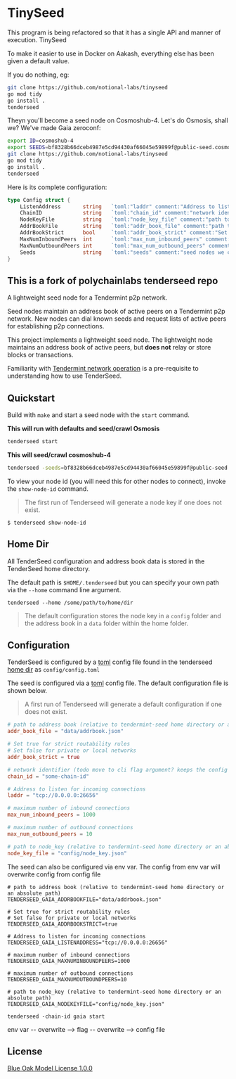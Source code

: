 # TinySeed

This program is being refactored so that it has a single API and manner of execution.  TinySeed 

To make it easier to use in Docker on Aakash, everything else has been given a default value.

If you do nothing, eg:

```bash
git clone https://github.com/notional-labs/tinyseed
go mod tidy
go install .
tenderseed
```

Theyn you'll become a seed node on Cosmoshub-4.  Let's do Osmosis, shall we?  We've made Gaia zeroconf:

```bash
export ID=cosmoshub-4
export SEEDS=bf8328b66dceb4987e5cd94430af66045e59899f@public-seed.cosmos.vitwit.com:26656,cfd785a4224c7940e9a10f6c1ab24c343e923bec@164.68.107.188:26656,d72b3011ed46d783e369fdf8ae2055b99a1e5074@173.249.50.25:26656,ba3bacc714817218562f743178228f23678b2873@public-seed-node.cosmoshub.certus.one:26656,3c7cad4154967a294b3ba1cc752e40e8779640ad@84.201.128.115:26656,366ac852255c3ac8de17e11ae9ec814b8c68bddb@51.15.94.196:26656
git clone https://github.com/notional-labs/tinyseed
go mod tidy
go install .
tenderseed
```



Here is its complete configuration:

```go
type Config struct {
	ListenAddress       string   `toml:"laddr" comment:"Address to listen for incoming connections"`
	ChainID             string   `toml:"chain_id" comment:"network identifier (todo move to cli flag argument? keeps the config network agnostic)"`
	NodeKeyFile         string   `toml:"node_key_file" comment:"path to node_key (relative to tendermint-seed home directory or an absolute path)"`
	AddrBookFile        string   `toml:"addr_book_file" comment:"path to address book (relative to tendermint-seed home directory or an absolute path)"`
	AddrBookStrict      bool     `toml:"addr_book_strict" comment:"Set true for strict routability rules\n Set false for private or local networks"`
	MaxNumInboundPeers  int      `toml:"max_num_inbound_peers" comment:"maximum number of inbound connections"`
	MaxNumOutboundPeers int      `toml:"max_num_outbound_peers" comment:"maximum number of outbound connections"`
	Seeds               string   `toml:"seeds" comment:"seed nodes we can use to discover peers"`
}

```


## This is a fork of polychainlabs tenderseed repo

A lightweight seed node for a Tendermint p2p network.

Seed nodes maintain an address book of active peers on a Tendermint p2p network. New nodes can dial known seeds and request lists of active peers for establishing p2p connections.

This project implements a lightweight seed node. The lightweight node maintains an address book of active peers, but **does not** relay or store blocks or transactions.

Familiarity with [Tendermint network operation](https://tendermint.com/docs/tendermint-core/using-tendermint.html) is a pre-requisite to understanding how to use TenderSeed.

## Quickstart

Build with `make` and start a seed node with the `start` command.

**This will run with defaults and seed/crawl Osmosis**
```bash
tenderseed start
```

**This will seed/crawl cosmoshub-4**
```bash
tenderseed -seeds=bf8328b66dceb4987e5cd94430af66045e59899f@public-seed.cosmos.vitwit.com:26656,cfd785a4224c7940e9a10f6c1ab24c343e923bec@164.68.107.188:26656,d72b3011ed46d783e369fdf8ae2055b99a1e5074@173.249.50.25:26656,ba3bacc714817218562f743178228f23678b2873@public-seed-node.cosmoshub.certus.one:26656,3c7cad4154967a294b3ba1cc752e40e8779640ad@84.201.128.115:26656,366ac852255c3ac8de17e11ae9ec814b8c68bddb@51.15.94.196:26656 -chain-id cosmoshub-4 start
```

To view your node id (you will need this for other nodes to connect), invoke the `show-node-id` command.

> The first run of Tenderseed will generate a node key if one does not exist.

```shell
$ tenderseed show-node-id
```

## Home Dir

All TenderSeed configuration and address book data is stored in the TenderSeed home directory.

The default path is `$HOME/.tenderseed` but you can specify your own path via the `--home` command line argument.

```shell
tenderseed --home /some/path/to/home/dir
```

> The default configuration stores the node key in a `config` folder and the address book in a `data` folder within the home folder.

## Configuration

TenderSeed is configured by a [toml](https://github.com/toml-lang/toml) config file found in the tenderseed [home dir](#Home-Dir) as `config/config.toml`

The seed is configured via a [toml](https://github.com/toml-lang/toml) config file. The default configuration file is shown below.

> A first run of Tenderseed will generate a default configuration if one does not exist.

```toml
# path to address book (relative to tendermint-seed home directory or an absolute path)
addr_book_file = "data/addrbook.json"

# Set true for strict routability rules
# Set false for private or local networks
addr_book_strict = true

# network identifier (todo move to cli flag argument? keeps the config network agnostic)
chain_id = "some-chain-id"

# Address to listen for incoming connections
laddr = "tcp://0.0.0.0:26656"

# maximum number of inbound connections
max_num_inbound_peers = 1000

# maximum number of outbound connections
max_num_outbound_peers = 10

# path to node_key (relative to tendermint-seed home directory or an absolute path)
node_key_file = "config/node_key.json"
```

The seed can also be configured via env var. The config from env var will overwrite config from config file
```env var
# path to address book (relative to tendermint-seed home directory or an absolute path)
TENDERSEED_GAIA_ADDRBOOKFILE="data/addrbook.json"

# Set true for strict routability rules
# Set false for private or local networks
TENDERSEED_GAIA_ADDRBOOKSTRICT=true

# Address to listen for incoming connections
TENDERSEED_GAIA_LISTENADDRESS="tcp://0.0.0.0:26656"

# maximum number of inbound connections
TENDERSEED_GAIA_MAXNUMINBOUNDPEERS=1000

# maximum number of outbound connections
TENDERSEED_GAIA_MAXNUMOUTBOUNDPEERS=10

# path to node_key (relative to tendermint-seed home directory or an absolute path)
TENDERSEED_GAIA_NODEKEYFILE="config/node_key.json"

tenderseed -chain-id gaia start
```
env var -- overwrite --> flag -- overwrite --> config file




## License

[Blue Oak Model License 1.0.0](https://blueoakcouncil.org/license/1.0.0)
